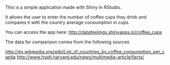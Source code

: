 
This is a simple application made with Shiny in RStudio.

It allows the user to enter the number of coffee cups they drink and compares it with the country average consumption in cups.

You can access the app here: http://datafeelings.shinyapps.io/coffee_cups

The data for comparison comes from the following sources

http://en.wikipedia.org/wiki/List_of_countries_by_coffee_consumption_per_capita
http://www.hsph.harvard.edu/news/multimedia-article/facts/